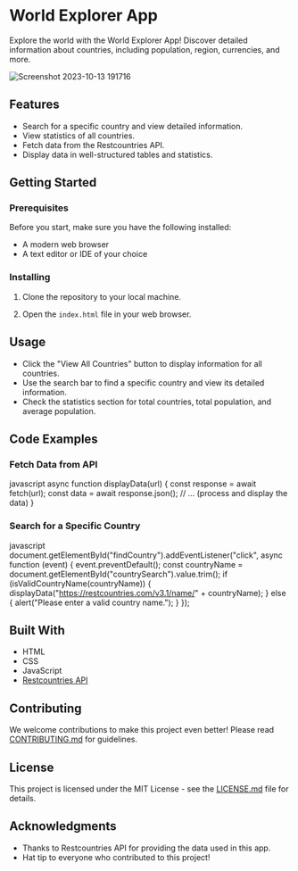 # World Explorer App

Explore the world with the World Explorer App! Discover detailed information about countries, including population, region, currencies, and more.

![Screenshot 2023-10-13 191716](https://github.com/DanPongo/Country-Data-Finder/assets/106473315/6d342989-ee41-4290-9299-c70ae12a695c)

## Features

- Search for a specific country and view detailed information.
- View statistics of all countries.
- Fetch data from the Restcountries API.
- Display data in well-structured tables and statistics.

## Getting Started

### Prerequisites

Before you start, make sure you have the following installed:

- A modern web browser
- A text editor or IDE of your choice

### Installing

1. Clone the repository to your local machine.

2. Open the `index.html` file in your web browser.

## Usage

- Click the "View All Countries" button to display information for all countries.
- Use the search bar to find a specific country and view its detailed information.
- Check the statistics section for total countries, total population, and average population.

## Code Examples

### Fetch Data from API

javascript
async function displayData(url) {
    const response = await fetch(url);
    const data = await response.json();
    // ... (process and display the data)
}


### Search for a Specific Country

javascript
document.getElementById("findCountry").addEventListener("click", async function (event) {
    event.preventDefault();
    const countryName = document.getElementById("countrySearch").value.trim();
    if (isValidCountryName(countryName)) {
        displayData("https://restcountries.com/v3.1/name/" + countryName);
    } else {
        alert("Please enter a valid country name.");
    }
});


## Built With

- HTML
- CSS
- JavaScript
- [Restcountries API](https://restcountries.com/)

## Contributing

We welcome contributions to make this project even better! Please read [CONTRIBUTING.md](link_to_contributing_file) for guidelines.

## License

This project is licensed under the MIT License - see the [LICENSE.md](LICENSE.md) file for details.

## Acknowledgments

- Thanks to Restcountries API for providing the data used in this app.
- Hat tip to everyone who contributed to this project!
```
